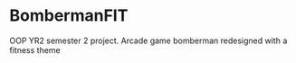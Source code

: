 BombermanFIT
============

OOP YR2 semester 2 project. Arcade game bomberman redesigned with a fitness theme
